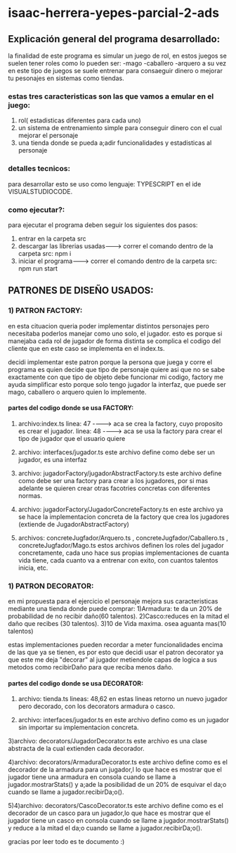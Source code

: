 # isaac-herrera-yepes-parcial-2-ads
## Explicación general del programa desarrollado:
la finalidad de este programa es simular un juego de rol, en estos juegos se suelen tener roles como lo pueden ser:
-mago
-caballero
-arquero
a su vez en este tipo de juegos se suele entrenar para consaeguir dinero o mejorar tu pesonajes en sistemas como tiendas. 
### estas tres caracteristicas son las que vamos a emular en el juego: 
1. rol( estadisticas diferentes para cada uno)
2.  un sistema de entrenamiento simple para conseguir dinero con el cual mejorar el personaje
3. una tienda donde se pueda a;adir funcionalidades y estadisticas al personaje
### detalles tecnicos:
para desarrollar esto se uso como lenguaje: TYPESCRIPT en el ide VISUALSTUDIOCODE. 
### como ejecutar?: 
para ejecutar el programa deben seguir los siguientes dos pasos:
1. entrar en la carpeta src
2. descargar las librerias usadas---> correr el comando dentro de la carpeta src: npm i 
3. iniciar el programa---> correr el comando dentro de la carpeta src: npm run start

## PATRONES DE DISEÑO USADOS: 
### 1) PATRON FACTORY:
en esta cituacion queria poder implementar distintos personajes pero necesitaba poderlos manejar como uno solo, el jugador. esto es porque si manejaba cada rol de jugador de forma distinta se complica el codigo del cliente que en este caso se implementa en el index.ts.

decidi implementar este patron porque la persona que juega y corre el programa es quien decide que tipo de personaje quiere asi que no se sabe exactamente con que tipo de objeto debe funcionar mi codigo, factory me ayuda simplificar esto porque solo tengo jugador la interfaz, que puede ser mago, caballero o arquero quien lo implemente. 

#### partes del codigo donde se usa FACTORY:
1) archivo:index.ts
linea: 47 ----> aca se crea la factory, cuyo proposito es crear el jugador.
linea: 48 ----> aca se usa la factory para crear el tipo de jugador que el usuario quiere

2) archivo: interfaces/jugador.ts
este archivo define como debe ser un jugador, es una interfaz

3) archivo: jugadorFactory/jugadorAbstractFactory.ts
este archivo define como debe ser una factory para crear a los jugadores, por si mas adelante se quieren crear otras facotries concretas con diferentes normas.

4) archivo: jugadorFactory/JugadorConcreteFactory.ts
en este archivo ya se hace la implementacion concreta de la factory que crea los jugadores (extiende de JugadorAbstractFactory)

5) archivos: concreteJugfador/Arquero.ts , concreteJugfador/Caballero.ts ,  concreteJugfador/Mago.ts
estos archivos definen los roles del jugador concretamente, cada uno hace sus propias implementaciones de cuanta vida tiene, cada cuanto va a entrenar con exito, con cuantos talentos inicia, etc.

### 1) PATRON DECORATOR:
en mi propuesta para el ejercicio el personaje mejora sus caracteristicas mediante una tienda donde puede comprar: 
1)Armadura: te da un 20% de probabilidad de no recibir daño(60 talentos).
2)Casco:reduces en la mitad el daño que recibes (30 talentos).
3)10 de Vida maxima. osea aguanta mas(10 talentos)

estas implementaciones pueden recordar a meter funcionalidades encima de las que ya se tienen, es por esto que decidi usar el patron decorator ya que este me deja "decorar" al jugador metiendole capas de logica a sus metodos como recibirDaño para que reciba menos daño.

#### partes del codigo donde se usa DECORATOR:
1) archivo: tienda.ts
lineas: 48,62
en estas lineas retorno un nuevo jugador pero decorado, con los decorators armadura o casco.

2) archivo: interfaces/jugador.ts
en este archivo defino como es un jugador sin importar su implementacion concreta. 

3)archivo: decorators/JugadorDecorator.ts
este archivo es una clase abstracta de la cual extienden cada decorador. 

4)archivo: decorators/ArmaduraDecorator.ts
este archivo define como es el decorador de la armadura para un jugador,l lo que hace es mostrar que el jugador tiene una armadura en consola cuando se llame a jugador.mostrarStats() y  a;ade la posibilidad de un 20% de esquivar el da;o cuando se llame a jugador.recibirDa;o().

5)4)archivo: decorators/CascoDecorator.ts
este archivo define como es el decorador de un casco para un jugador,lo que hace es mostrar que el jugador tiene un casco en consola cuando se llame a jugador.mostrarStats() y  reduce a la mitad el da;o cuando se llame a jugador.recibirDa;o().


gracias por leer todo es te documento  :)

